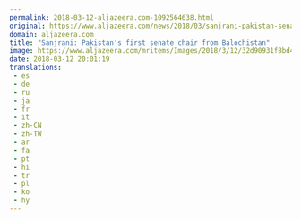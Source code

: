 ```yaml
---
permalink: 2018-03-12-aljazeera.com-1092564638.html
original: https://www.aljazeera.com/news/2018/03/sanjrani-pakistan-senate-chair-balochistan-180312160338115.html
domain: aljazeera.com
title: "Sanjrani: Pakistan's first senate chair from Balochistan"
image: https://www.aljazeera.com/mritems/Images/2018/3/12/32d90931f8bd4a95925eae9c4b7af105_18.jpg
date: 2018-03-12 20:01:19
translations: 
 - es
 - de
 - ru
 - ja
 - fr
 - it
 - zh-CN
 - zh-TW
 - ar
 - fa
 - pt
 - hi
 - tr
 - pl
 - ko
 - hy
---
```


